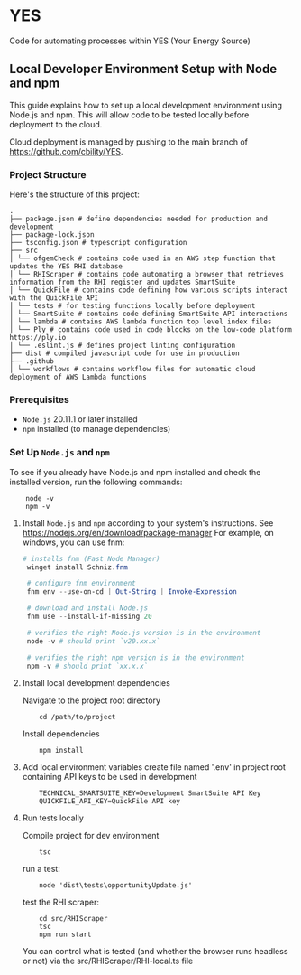 # YES
Code for automating processes within YES (Your Energy Source)

## Local Developer Environment Setup with Node and npm

This guide explains how to set up a local development environment using Node.js and npm. This will allow code to be tested locally before deployment to the cloud. 

Cloud deployment is managed by pushing to the main branch of https://github.com/cbility/YES.

### Project Structure

Here's the structure of this project:
```
.
├── package.json # define dependencies needed for production and development
├── package-lock.json
├── tsconfig.json # typescript configuration
├── src 
│ └── ofgemCheck # contains code used in an AWS step function that updates the YES RHI database 
│ └── RHIScraper # contains code automating a browser that retrieves information from the RHI register and updates SmartSuite
│ └── QuickFile # contains code defining how various scripts interact with the QuickFile API
│ └── tests # for testing functions locally before deployment
│ └── SmartSuite # contains code defining SmartSuite API interactions
│ └── lambda # contains AWS lambda function top level index files
│ └── Ply # contains code used in code blocks on the low-code platform https://ply.io
│ └── .eslint.js # defines project linting configuration
├── dist # compiled javascript code for use in production
├── .github 
│ └── workflows # contains workflow files for automatic cloud deployment of AWS Lambda functions
```

### Prerequisites

- `Node.js` 20.11.1 or later installed
- `npm` installed (to manage dependencies)

### Set Up `Node.js` and `npm`

To see if you already have Node.js and npm installed and check the installed version, run the following commands:

```shell
    node -v
    npm -v
```

1. Install `Node.js` and `npm` according to your system's instructions. See https://nodejs.org/en/download/package-manager
For example, on windows, you can use fnm:
   ```powershell
   # installs fnm (Fast Node Manager)
    winget install Schniz.fnm

    # configure fnm environment
    fnm env --use-on-cd | Out-String | Invoke-Expression

    # download and install Node.js
    fnm use --install-if-missing 20

    # verifies the right Node.js version is in the environment
    node -v # should print `v20.xx.x`

    # verifies the right npm version is in the environment
    npm -v # should print `xx.x.x`
   ```

2. Install local development dependencies

    Navigate to the project root directory
    ```shell
        cd /path/to/project
    ```
    Install dependencies
    ```shell
        npm install
    ```

3. Add local environment variables
    create file named '.env' in project root containing API keys to be used in development
    ```.env
        TECHNICAL_SMARTSUITE_KEY=Development SmartSuite API Key
        QUICKFILE_API_KEY=QuickFile API key
    ```

4. Run tests locally

    Compile project for dev environment
    ```shell
        tsc
    ```
    run a test:
    ```shell
        node 'dist\tests\opportunityUpdate.js'
    ```

    test the RHI scraper:
    ```shell
        cd src/RHIScraper
        tsc
        npm run start
    ```
    You can control what is tested (and whether the browser runs headless or not) via the src/RHIScraper/RHI-local.ts file
